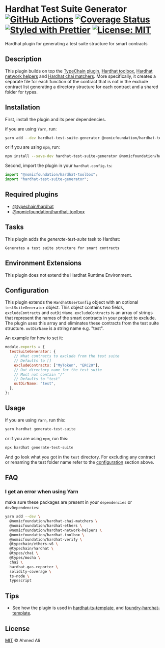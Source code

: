 # Hardhat Test Suite Generator [![GitHub Actions][gha-badge]][gha] [![Coverage Status][coveralls-badge]][coveralls] [![Styled with Prettier][prettier-badge]][prettier] [![License: MIT][license-badge]][license]

[gha]: https://github.com/ahmedali8/hardhat-test-suite-generator/actions
[gha-badge]:
  https://github.com/ahmedali8/hardhat-test-suite-generator/actions/workflows/ci.yml/badge.svg
[coveralls]: https://coveralls.io/github/ahmedali8/hardhat-test-suite-generator
[coveralls-badge]:
  https://coveralls.io/repos/github/ahmedali8/hardhat-test-suite-generator/badge.svg?branch=main
[prettier]: https://prettier.io
[prettier-badge]: https://img.shields.io/badge/Code_Style-Prettier-ff69b4.svg
[license]: https://opensource.org/licenses/MIT
[license-badge]: https://img.shields.io/badge/License-MIT-blue.svg

Hardhat plugin for generating a test suite structure for smart contracts

## Description

This plugin builds on top the
[TypeChain plugin](https://github.com/ethereum-ts/TypeChain/tree/master/packages/hardhat),
[Hardhat toolbox](https://github.com/NomicFoundation/hardhat/tree/main/packages/hardhat-toolbox),
[Hardhat network helpers](https://github.com/NomicFoundation/hardhat/tree/main/packages/hardhat-network-helpers)
and
[Hardhat chai matchers](https://github.com/NomicFoundation/hardhat/tree/main/packages/hardhat-chai-matchers).
More specifically, it creates a separate file for each function of the contract that is not in the
exclude contract list generating a directory structure for each contract and a shared folder for
types.

## Installation

First, install the plugin and its peer dependencies.

if you are using `Yarn`, run:

```sh
yarn add --dev hardhat-test-suite-generator @nomicfoundation/hardhat-toolbox
```

or if you are using `npm`, run:

```sh
npm install --save-dev hardhat-test-suite-generator @nomicfoundation/hardhat-toolbox
```

Second, import the plugin in your `hardhat.config.ts`:

```typescript
import "@nomicfoundation/hardhat-toolbox";
import "hardhat-test-suite-generator";
```

## Required plugins

- [@typechain/hardhat](https://github.com/ethereum-ts/TypeChain/tree/master/packages/hardhat)
- [@nomicfoundation/hardhat-toolbox](https://github.com/NomicFoundation/hardhat/tree/main/packages/hardhat-toolbox)

## Tasks

This plugin adds the _generate-test-suite_ task to Hardhat:

```text
Generates a test suite structure for smart contracts
```

## Environment Extensions

This plugin does not extend the Hardhat Runtime Environment.

## Configuration

This plugin extends the `HardhatUserConfig` object with an optional `testSuiteGenerator` object.
This object contains two fields, `excludeContracts` and `outDirName`. `excludeContracts` is an array
of strings that represent the names of the smart contracts in your project to exclude. The plugin
uses this array and eliminates these contracts from the test suite structure. `outDirName` is a
string name e.g. "test".

An example for how to set it:

```javascript
module.exports = {
  testSuiteGenerator: {
    // What contracts to exclude from the test suite
    // Defaults to []
    excludeContracts: ["MyToken", "ERC20"],
    // Out directory name for the test suite
    // Must not contain "/"
    // Defaults to "test"
    outDirName: "test",
  },
};
```

## Usage

If you are using `Yarn`, run this:

```sh
yarn hardhat generate-test-suite
```

or if you are using `npm`, run this:

```sh
npx hardhat generate-test-suite
```

And go look what you got in the `test` directory. For excluding any contract or renaming the test
folder name refer to the [configuration](./README.md#configuration) section above.

## FAQ

### I get an error when using Yarn

make sure these packages are present in your `dependencies` or `devDependencies`:

```sh
yarn add --dev \
  @nomicfoundation/hardhat-chai-matchers \
  @nomicfoundation/hardhat-ethers \
  @nomicfoundation/hardhat-network-helpers \
  @nomicfoundation/hardhat-toolbox \
  @nomicfoundation/hardhat-verify \
  @typechain/ethers-v6 \
  @typechain/hardhat \
  @types/chai \
  @types/mocha \
  chai \
  hardhat-gas-reporter \
  solidity-coverage \
  ts-node \
  typescript
```

## Tips

- See how the plugin is used in
  [hardhat-ts-template](https://github.com/ahmedali8/hardhat-ts-template), and
  [foundry-hardhat-template](https://github.com/ahmedali8/foundry-hardhat-template).

## License

[MIT](./LICENSE.md) © Ahmed Ali
